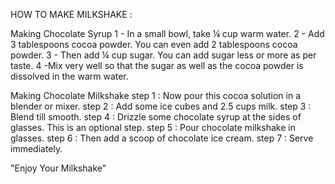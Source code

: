 HOW TO MAKE MILKSHAKE :

Making Chocolate Syrup
1 - In a small bowl, take ¼ cup warm water.
2 - Add 3 tablespoons cocoa powder. You can even add 2 tablespoons cocoa powder.
3 - Then add ¼ cup sugar. You can add sugar less or more as per taste.
4 -Mix very well so that the sugar as well as the cocoa powder is dissolved in the warm water.

Making Chocolate Milkshake
step 1 : Now pour this cocoa solution in a blender or mixer.
step 2 : Add some ice cubes and 2.5 cups milk.
step 3 : Blend till smooth.
step 4 : Drizzle some chocolate syrup at the sides of glasses. This is an optional step.
step 5 : Pour chocolate milkshake in glasses.
step 6 : Then add a scoop of chocolate ice cream.
step 7 : Serve immediately.

"Enjoy Your Milkshake"

